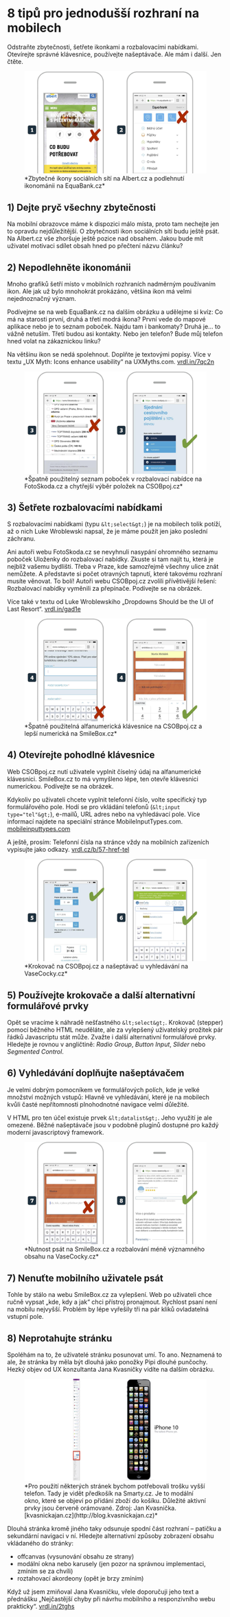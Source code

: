 # 8 tipů pro jednodušší rozhraní na mobilech

Odstraňte zbytečnosti, šetřete ikonkami a rozbalovacími nabídkami. Otevírejte správné klávesnice, používejte našeptávače. Ale mám i další. Jen čtěte.

<figure>
<img src="dist/images/original/vdwd/triky-ui-7.jpg" alt="">
<figcaption markdown="1">    
*Zbytečné ikony sociálních sítí na Albert.cz a podlehnutí ikonománii na EquaBank.cz*
</figcaption> 
</figure>

## 1) Dejte pryč všechny zbytečnosti 

Na mobilní obrazovce máme k dispozici málo místa, proto tam nechejte jen to opravdu nejdůležitější. O zbytečnosti ikon sociálních sítí budu ještě psát. Na Albert.cz vše zhoršuje ještě pozice nad obsahem. Jakou bude mít uživatel motivaci sdílet obsah hned po přečtení názvu článku?

## 2) Nepodlehněte ikonománii

Mnoho grafiků šetří místo v mobilních rozhraních nadměrným používaním ikon. Ale jak už bylo mnohokrát prokázáno, většina ikon má velmi nejednoznačný význam. 

Podívejme se na web EquaBank.cz na dalším obrázku a udělejme si kvíz: Co má na starosti první, druhá a třetí modrá ikona? První vede do mapové aplikace nebo je to seznam poboček. Najdu tam i bankomaty? Druhá je… to vážně netuším. Třetí budou asi kontakty. Nebo jen telefon? Bude můj telefon hned volat na zákaznickou linku? 

Na většinu ikon se nedá spolehnout. Doplňte je textovými popisy. Více v textu „UX Myth: Icons enhance usability“ na UXMyths.com. [vrdl.in/7qc2n](http://uxmyths.com/post/715009009/myth-icons-enhance-usability)

<figure>
<img src="dist/images/original/vdwd/triky-ui-8.jpg" alt="">
<figcaption markdown="1">    
*Špatně použitelný seznam poboček v rozbalovací nabídce na FotoSkoda.cz a chytřejší výběr položek na CSOBpoj.cz*
</figcaption> 
</figure>

## 3) Šetřete rozbalovacími nabídkami 

S rozbalovacími nabídkami (typu `&lt;select&gt;`) je na mobilech tolik potíží, až o nich Luke Wroblewski napsal, že je máme použít jen jako poslední záchranu. 

Ani autoři webu FotoSkoda.cz se nevyhnuli nasypání ohromného seznamu poboček Uloženky do rozbalovací nabídky. Zkuste si tam najít tu, která je nejblíž vašemu bydlišti. Třeba v Praze, kde samozřejmě všechny ulice znát nemůžete. A představte si počet otravných tapnutí, které takovému rozhraní musíte věnovat. To bolí! Autoři webu CSOBpoj.cz zvolili přívětivější řešení: Rozbalovací nabídky vyměnili za přepínače. Podívejte se na obrázek. 

Více také v textu od Luke Wroblewskiho „Dropdowns Should be the UI of Last Resort“. [vrdl.in/gad1e](http://www.lukew.com/ff/entry.asp?1950)

<figure>
<img src="dist/images/original/vdwd/triky-ui-9.jpg" alt="">
<figcaption markdown="1">    
*Špatně použitelná alfanumerická klávesnice na CSOBpoj.cz a lepší numerická na SmileBox.cz*
</figcaption> 
</figure>

## 4) Otevírejte pohodlné klávesnice

Web CSOBpoj.cz nutí uživatele vyplnit číselný údaj na alfanumerické klávesnici. SmileBox.cz to má vymyšleno lépe, ten otevře klávesnici numerickou. Podívejte se na obrázek.

Kdykoliv po uživateli chcete vyplnit telefonní číslo, volte specifický typ formulářového pole. Hodí se pro vkládání telefonů (`&lt;input type="tel"&gt;`),  e-mailů, URL adres nebo na vyhledávací pole. Více informací najdete na speciální stránce MobileInputTypes.com. [mobileinputtypes.com](http://mobileinputtypes.com/)

A ještě, prosím: Telefonní čísla na stránce vždy na mobilních zařízeních vypisujte jako odkazy. [vrdl.cz/b/57-href-tel](https://www.vzhurudolu.cz/blog/57-href-tel)

<figure>
<img src="dist/images/original/vdwd/triky-ui-10.jpg" alt="">
<figcaption markdown="1">    
*Krokovač na CSOBpoj.cz a našeptávač u vyhledávání na VaseCocky.cz*
</figcaption> 
</figure>


## 5) Používejte krokovače a další alternativní formulářové prvky

Opět se vracíme k náhradě nešťastného `&lt;select&gt;`. Krokovač (stepper) pomocí běžného HTML neuděláte, ale za vylepšený uživatelský prožitek pár řádků Javascriptu stát může. Zvažte i další alternativní formulářové prvky. Hledejte je rovnou v angličtině: *Radio Group*, *Button Input*,  *Slider* nebo *Segmented Control*.

## 6) Vyhledávání doplňujte našeptávačem 

Je velmi dobrým pomocníkem ve formulářových polích, kde je velké množství možných vstupů: Hlavně ve vyhledávání, které je na mobilech kvůli časté nepřítomnosti plnohodnotné navigace velmi důležité.

V HTML pro ten účel existuje prvek `&lt;datalist&gt;`. Jeho využití je ale omezené. Běžné našeptávače jsou v podobně pluginů dostupné pro každý moderní javascriptový framework.

<figure>
<img src="dist/images/original/vdwd/triky-ui-11.jpg" alt="">
<figcaption markdown="1">    
*Nutnost psát na SmileBox.cz a rozbalování méně významného obsahu na VaseCocky.cz*
</figcaption> 
</figure>

## 7) Nenuťte mobilního uživatele psát
 
Tohle by stálo na webu SmileBox.cz za vylepšení. Web po uživateli chce ručně vypsat „kde, kdy a jak“ chci přístroj pronajmout. Rychlost psaní není na mobilu nejvyšší. Problém by lépe vyřešily tři na pár kliků ovladatelná vstupní pole.

## 8) Neprotahujte stránku

Spoléhám na to, že uživatelé stránku posunovat umí. To ano. Neznamená to ale, že stránka by měla být dlouhá jako ponožky Pipi dlouhé punčochy. Hezký objev od UX konzultanta Jana Kvasničky vidíte na dalším obrázku.

<figure>
<img src="dist/images/original/vdwd/triky-ui-12.jpg" alt="">
<figcaption markdown="1">    
*Pro použití některých stránek bychom potřebovali trošku vyšší telefon. Tady je vidět předkošík na Smarty.cz. Je to modální okno, které se objeví po přidání zboží do košíku. Důležité aktivní prvky jsou červeně orámované. Zdroj: Jan Kvasnička. [kvasnickajan.cz](http://blog.kvasnickajan.cz)*
</figcaption> 
</figure>

Dlouhá stránka kromě jiného taky odsunuje spodní část rozhraní – patičku a sekundární navigaci v ní. Hledejte alternativní způsoby zobrazení obsahu vkládaného do stránky: 

* offcanvas (vysunování obsahu ze strany)
* modální okna nebo karusely (jen pozor na správnou implementaci, zmíním se za chvíli)
* roztahovací akordeony (opět je brzy zmíním)

Když už jsem zmiňoval Jana Kvasničku, vřele doporučuji jeho text a přednášku „Nejčastější chyby při návrhu mobilního a responzivního webu prakticky“. [vrdl.in/2tghs](http://blog.kvasnickajan.cz/prakticky-pruvodce-nejcastejsimi-chybami-pri-navrhu-mobilniho-a-responzivniho-webu/)

